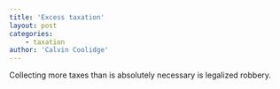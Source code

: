 ```yaml
---
title: 'Excess taxation'
layout: post
categories:
    - taxation
author: 'Calvin Coolidge'
---
```


Collecting more taxes than is absolutely necessary is legalized robbery.